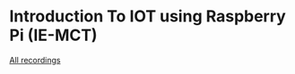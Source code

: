 # Introduction To IOT using Raspberry Pi (IE-MCT)

[All recordings](https://www.youtube.com/watch?v=UX8i8OtNWCI&list=PLcCroMgNE8YT8yIO7Ox3fR0BM7PguUJQf)